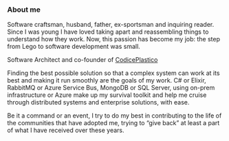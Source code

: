 ### About me

Software craftsman, husband, father, ex-sportsman and inquiring reader. Since I was young I have loved taking apart and reassembling things to understand how they work. Now, this passion has become my job: the step from Lego to software development was small.

Software Architect and co-founder of [CodicePlastico](http://www.codiceplastico.com)

Finding the best possible solution so that a complex system can work at its best and making it run smoothly are the goals of my work. C# or Elixir, RabbitMQ or Azure Service Bus, MongoDB or SQL Server, using on-prem infrastructure or Azure make up my survival toolkit and help me cruise through distributed systems and enterprise solutions, with ease.

Be it a command or an event, I try to do my best in contributing to the life of the communities that have adopted me, trying to “give back” at least a part of what I have received over these years.
